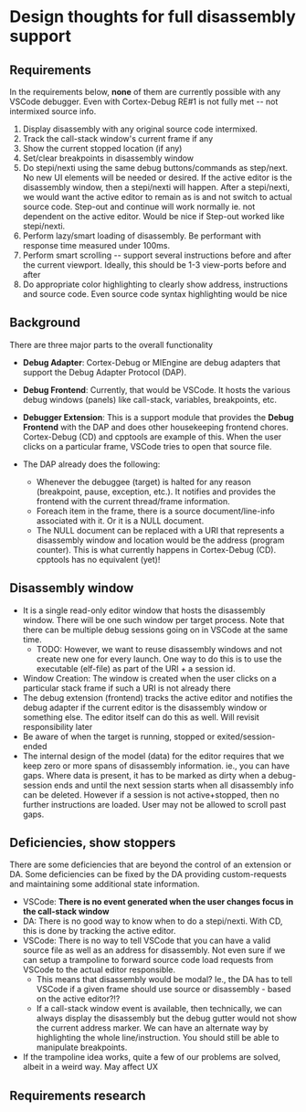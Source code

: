 # Design thoughts for full disassembly support

## Requirements

In the requirements below, **none** of them are currently possible with any VSCode debugger. Even with Cortex-Debug RE#1 is not fully met -- not intermixed source info.

1. Display disassembly with any original source code intermixed.
2. Track the call-stack window's current frame if any
3. Show the current stopped location (if any)
4. Set/clear breakpoints in disassembly window
5. Do stepi/nexti using the same debug buttons/commands as step/next. No new UI elements will be needed or desired. If the active editor is the disassembly window, then a stepi/nexti will happen. After a stepi/nexti, we would want the active editor to remain as is and not switch to actual source code. Step-out and continue will work normally ie. not dependent on the active editor. Would be nice if Step-out worked like stepi/nexti.
6. Perform lazy/smart loading of disassembly. Be performant with response time measured under 100ms.
7. Perform smart scrolling -- support several instructions before and after the current viewport. Ideally, this should be 1-3 view-ports before and after
8. Do appropriate color highlighting to clearly show address, instructions and source code. Even source code syntax highlighting would be nice

## Background

There are three major parts to the overall functionality

- __Debug Adapter__: Cortex-Debug or MIEngine are debug adapters that support the Debug Adapter Protocol (DAP).
- __Debug Frontend__: Currently, that would be VSCode. It hosts the various debug windows (panels) like call-stack, variables, breakpoints, etc.
- __Debugger Extension__: This is a support module that provides the __Debug Frontend__ with the DAP and does other housekeeping frontend chores. Cortex-Debug (CD) and cpptools are example of this. When the user clicks on a particular frame, VSCode tries to open that source file.
- The DAP already does the following:

  - Whenever the debuggee (target) is halted for any reason (breakpoint, pause, exception, etc.). It notifies and provides the frontend with the current thread/frame information.
  - Foreach item in the frame, there is a source document/line-info associated with it. Or it is a NULL document.
  - The NULL document can be replaced with a URI that represents a disassembly window and location would be the address (program counter). This is what currently happens in Cortex-Debug (CD). cpptools has no equivalent (yet)!

## Disassembly window

- It is a single read-only editor window that hosts the disassembly window. There will be one such window per target process. Note that there can be multiple debug sessions going on in VSCode at the same time.
  - TODO: However, we want to reuse disassembly windows and not create new one for every launch. One way to do this is to use the executable (elf-file) as part of the URI + a session id.
- Window Creation: The window is created when the user clicks on a particular stack frame if such a URI is not already there
- The debug extension (frontend) tracks the active editor and notifies the debug adapter if the current editor is the disassembly window or something else. The editor itself can do this as well. Will revisit responsibility later
- Be aware of when the target is running, stopped or exited/session-ended
- The internal design of the model (data) for the editor requires that we keep zero or more spans of disassembly information. ie., you can have gaps. Where data is present, it has to be marked as dirty when a debug-session ends and until the next session starts when all disassembly info can be deleted. However if a session is not active+stopped, then no further instructions are loaded. User may not be allowed to scroll past gaps.

## Deficiencies, show stoppers

There are some deficiencies that are beyond the control of an extension or DA. Some deficiencies can be fixed by the DA providing custom-requests and maintaining some additional state information.

- VSCode: **There is no event generated when the user changes focus in the call-stack window**
- DA: There is no good way to know when to do a stepi/nexti. With CD, this is done by tracking the active editor.
- VSCode: There is no way to tell VSCode that you can have a valid source file as well as an address for disassembly. Not even sure if we can setup a trampoline to forward source code load requests from VSCode to the actual editor responsible.
  - This means that disassembly would be modal? Ie., the DA has to tell VSCode if a given frame should use source or disassembly - based on the active editor?!?
  - If a call-stack window event is available, then technically, we can always display the disassembly but the debug gutter would not show the current address marker. We can have an alternate way by highlighting the whole line/instruction. You should still be able to manipulate breakpoints.
- If the trampoline idea works, quite a few of our problems are solved, albeit in a weird way. May affect UX

## Requirements research
